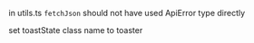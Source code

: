 in utils.ts `fetchJson` should not have used ApiError type directly

set toastState class name to toaster
